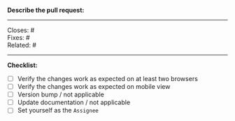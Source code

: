 **Describe the pull request:**
<!-- Include a description of the bug/feature and how you solved it -->



---

<!-- Tags (add as many as applicable) -->

Closes: # <!-- number of issue or pull request -->\
Fixes: # <!-- number of issue (implies Closes tag) or commit SHA -->\
Related: # <!-- number of issue/pull request, or link to external discussion -->

---

**Checklist:**

<!-- To check an item, fill the brackets with the letter `x`; the result should look like `[x]`.-->

- [ ] Verify the changes work as expected on at least two browsers
- [ ] Verify the changes work as expected on mobile view
- [ ] Version bump / not applicable
- [ ] Update documentation / not applicable
- [ ] Set yourself as the `Assignee`

